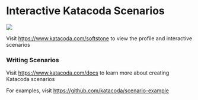 # Interactive Katacoda Scenarios

[![](http://shields.katacoda.com/katacoda/softstone/count.svg)](https://www.katacoda.com/softstone "Get your profile on Katacoda.com")

Visit https://www.katacoda.com/softstone to view the profile and interactive scenarios

### Writing Scenarios
Visit https://www.katacoda.com/docs to learn more about creating Katacoda scenarios

For examples, visit https://github.com/katacoda/scenario-example
